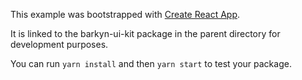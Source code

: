 This example was bootstrapped with [Create React App](https://github.com/facebook/create-react-app).

It is linked to the barkyn-ui-kit package in the parent directory for development purposes.

You can run `yarn install` and then `yarn start` to test your package.
